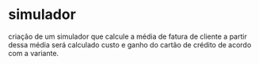 # simulador
criação de um simulador que calcule a média de fatura de cliente a partir dessa média será calculado custo e ganho do cartão de crédito de acordo com a variante. 
